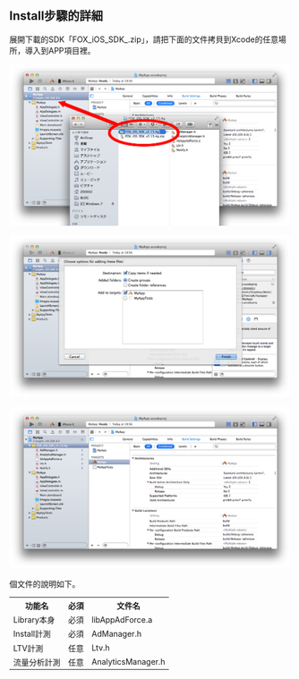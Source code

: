 ## Install步驟的詳細

展開下載的SDK「FOX_iOS_SDK_.zip」，請把下面的文件拷貝到Xcode的任意場所，導入到APP項目裡。

![Install01](./img01.png)

![Install02](./img02.png)

![Install03](./img03.png)

個文件的說明如下。

<table>
<tr><th>功能名</th><th>必須</th><th>文件名</th></tr>
<tr><td>Library本身</td><td>必須</td><td>libAppAdForce.a</td></tr>
<tr><td>Install計測</td><td>必須</td><td>AdManager.h</td></tr>
<tr><td>LTV計測</td><td>任意</td><td>Ltv.h</td></tr>
<tr><td>流量分析計測</td><td>任意</td><td>AnalyticsManager.h</td></tr>
</table>
